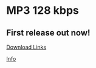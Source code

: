 # MP3 128 kbps

## First release out now!

[Download Links](https://github.com/klonspace/mp3-128kpbs/releases/tag/first)

[Info](https://klonspace.github.io/mp3-128kpbs/)
